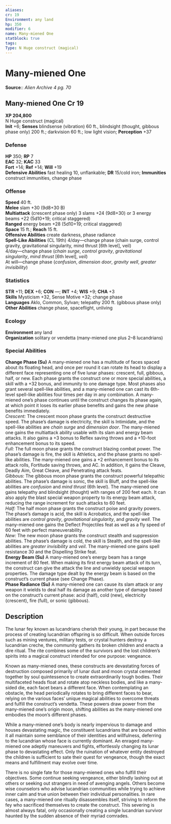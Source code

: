 ```yaml
---
aliases: 
cr: 19
Environment: any land  
hp: 350
modifier: 6
name: Many-miened One
statblock: true
tags: 
Type: N Huge construct (magical)  
---
```


# Many-miened One

**Source**:: _Alien Archive 4 pg. 70_

## Many-miened One Cr 19

**XP 204,800**  
N Huge construct (magical)  
**Init** +6; **Senses** blindsense (vibration) 60 ft., blindsight (thought, gibbous phase only) 200 ft.; darkvision 60 ft.; low light vision; **Perception** +37  

### Defense

**HP** 350; **RP** 7  
**EAC** 32; **KAC** 33  
**Fort** +14; **Ref** +14; **Will** +19  
**Defensive Abilities** fast healing 10, unflankable; **DR** 15/cold iron; **Immunities** construct immunities, change phase  

### Offense

**Speed** 40 ft.  
**Melee** slam +30 (9d8+30 B)  
**Multiattack** (crescent phase only) 3 slams +24 (9d8+30) or 3 energy beams +22 (5d10+19; critical staggered)  
**Ranged** energy beam +28 (5d10+19; critical staggered)  
**Space** 15 ft.; **Reach** 15 ft.  
**Offensive Abilities** create darkness, phase radiance  
**Spell-Like Abilities** (CL 19th) 4/day—change phase (chain surge, control gravity, gravitational singularity, mind thrust \[6th level\], veil)  
4/day—change phase (_chain surge_, _control gravity_, _gravitational singularity_, _mind thrust_ \[6th level\], _veil_)  
At will—change phase (_confusion_, _dimension door_, _gravity well_, _greater invisibility_)

### Statistics

**STR** +11; **DEX** +6; **CON** —; **INT** +4; **WIS** +9; **CHA** +3  
**Skills** Mysticism +32, Sense Motive +32; change phase  
**Languages** Aklo, Common, Sylvan; telepathy 200 ft. (gibbous phase only)  
**Other Abilities** change phase, spaceflight, unliving

### Ecology

**Environment** any land  
**Organization** solitary or vendetta (many-miened one plus 2–8 lucandrians)

### Special Abilities

**Change Phase (Su)** A many-miened one has a multitude of faces spaced about its floating head, and once per round it can rotate its head to display a different face representing one of five lunar phases: crescent, full, gibbous, half, or new. Each phase grants the construct one or more special abilities, a skill with a +32 bonus, and immunity to one damage type. Most phases also grant several spell-like abilities, and a many-miened one can cast its 6th-level spell-like abilities four times per day in any combination. A many-miened one’s phase continues until the construct changes its phase again, at which point it loses its earlier phase benefits and gains the new phase benefits immediately.  
_Crescent:_ The crescent moon phase grants the construct destructive speed. The phase’s damage is electricity, the skill is Intimidate, and the spell-like abilities are _chain surge_ and _dimension door_. The many-miened one gains the multiattack ability usable with its slam and energy beam attacks. It also gains a +3 bonus to Reflex saving throws and a +10-foot enhancement bonus to its speed.  
_Full:_ The full moon phase grants the construct blazing combat power. The phase’s damage is fire, the skill is Athletics, and the phase grants no spell-like abilities. The many-miened one gains a +2 enhancement bonus to its attack rolls, Fortitude saving throws, and AC. In addition, it gains the Cleave, Deadly Aim, Great Cleave, and Penetrating attack feats.  
_Gibbous:_ The gibbous moon phase grants the construct powerful telepathic abilities. The phase’s damage is sonic, the skill is Bluff, and the spell-like abilities are _confusion_ and _mind thrust_ (6th level). The many-miened one gains telepathy and blindsight (thought) with ranges of 200 feet each. It can also apply the blast special weapon property to its energy beam attack, reducing the range increment for such attacks to 60 feet.  
_Half:_ The half moon phase grants the construct poise and gravity powers. The phase’s damage is acid, the skill is Acrobatics, and the spell-like abilities are _control gravity_, _gravitational singularity_, and _gravity well_. The many-miened one gains the Deflect Projectiles feat as well as a fly speed of 60 feet with perfect maneuverability.  
_New:_ The new moon phase grants the construct stealth and suppression abilities. The phase’s damage is cold, the skill is Stealth, and the spell-like abilities are _greater invisibility_ and _veil_. The many-miened one gains spell resistance 30 and the Dispelling Strike feat.  
**Energy Beam (Su)** A many-miened one’s energy beam has a range increment of 80 feet. When making its first energy beam attack of its turn, the construct can give the attack the line and unwieldy special weapon properties. The damage type dealt by the energy beam is based on the construct’s current phase (see Change Phase).  
**Phase Radiance (Su)** A many-miened one can cause its slam attack or any weapon it wields to deal half its damage as another type of damage based on the construct’s current phase: acid (half), cold (new), electricity (crescent), fire (full), or sonic (gibbous).

## Description

The lunar fey known as lucandrians cherish their young, in part because the process of creating lucandrian offspring is so difficult. When outside forces such as mining ventures, military tests, or crystal hunters destroy a lucandrian creche, the community gathers its broken children and enacts a dire ritual. The rite combines some of the survivors and the lost children’s spirits into a magical construct intended for one purpose: vengeance.

Known as many-miened ones, these constructs are devastating forces of destruction composed primarily of lunar dust and moon crystal cemented together by soul quintessence to create extraordinarily tough bodies. Their multifaceted heads float and rotate atop neckless bodies, and like a many-sided die, each facet bears a different face. When contemplating an obstacle, the head periodically rotates to bring different faces to bear, relying on the various faces’ unique magical abilities to overcome threats and fulfill the construct’s vendetta. These powers draw power from the many-miened one’s origin moon, shifting abilities as the many-miened one embodies the moon’s different phases.

While a many-miened one’s body is nearly impervious to damage and houses devastating magic, the constituent lucandrians that are bound within it all maintain some semblance of their identities and willfulness, deferring to the lucandrian whose face is currently dominant. An enraged many-miened one adeptly maneuvers and fights, effortlessly changing its lunar phase to devastating effect. Only the ruination of whatever entity destroyed the children is sufficient to sate their quest for vengeance, though the exact means and fulfillment may evolve over time.

There is no single fate for those many-miened ones who fulfill their objectives. Some continue seeking vengeance, either blindly lashing out at others or seeking out strangers in need of avenging angels. Others become wise counselors who advise lucandrian communities while trying to achieve inner calm and true union between their individual personalities. In rare cases, a many-miened one ritually disassembles itself, striving to reform the fey who sacrificed themselves to create the construct. This severing is almost always fatal, only occasionally creating a single lucandrian survivor haunted by the sudden absence of their myriad comrades.
